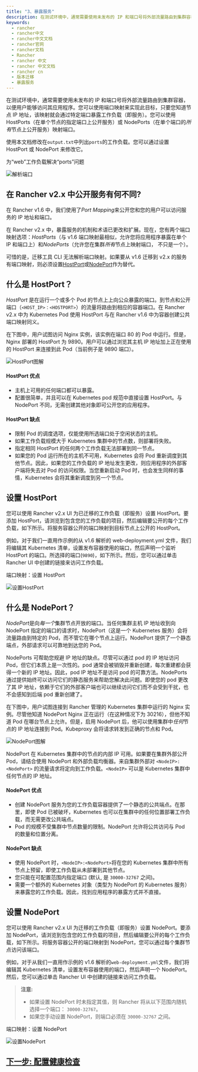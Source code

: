 ```yaml
---
title: "3、暴露服务"
description: 在测试环境中，通常需要使用未发布的 IP 和端口号将外部流量路由到集群容器，以便用户能够访问其应用程序。您可以使用端口映射来实现此目标，只要您知道节点 IP 地址，该映射就会通过特定端口暴露工作负载（即服务）。您可以使用 HostPorts（在单个节点的指定端口上公开服务）或 NodePorts（在单个端口的*所有*节点上公开服务）映射端口。使用本文档修改在`output.txt`中列出`ports`的工作负载。您可以通过设置 HostPort 或 NodePort 来修改它。
keywords:
  - rancher
  - rancher中文
  - rancher中文文档
  - rancher官网
  - rancher文档
  - Rancher
  - rancher 中文
  - rancher 中文文档
  - rancher cn
  - 版本迁移
  - 暴露服务
---
```


在测试环境中，通常需要使用未发布的 IP 和端口号将外部流量路由到集群容器，以便用户能够访问其应用程序。您可以使用端口映射来实现此目标，只要您知道节点 IP 地址，该映射就会通过特定端口暴露工作负载（即服务）。您可以使用 HostPorts（在单个节点的指定端口上公开服务）或 NodePorts（在单个端口的*所有*节点上公开服务）映射端口。

使用本文档修改在`output.txt`中列出`ports`的工作负载。您可以通过设置 HostPort 或 NodePort 来修改它。

<figcaption>
为“web”工作负载解决“ports”问题
</figcaption>

![解析端口](/img/rancher/resolve-ports.png)

## 在 Rancher v2.x 中公开服务有何不同?

在 Rancher v1.6 中，我们使用了*Port Mapping*来公开您和您的用户可以访问服务的 IP 地址和端口。

在 Rancher v2.x 中，暴露服务的机制和术语已更改和扩展。现在，您有两个端口映射选项：_HostPorts_（与 v1.6 端口映射最相似，允许您将应用程序暴露在单个 IP 和端口上）和*NodePorts*（允许您在集群*所有*节点上映射端口， 不只是一个）。

可惜的是，迁移工具 CLI 无法解析端口映射。如果要从 v1.6 迁移到 v2.x 的服务有端口映射，则必须设置[HostPort](#什么是-hostport？)或[NodePort](#什么是-nodeport？)作为替代。

## 什么是 HostPort？

_HostPort_ 是在运行一个或多个 Pod 的节点上上向公众暴露的端口。到节点和公开端口（`<HOST_IP>：<HOSTPORT>`）的流量将路由到相应的容器端口。在 Rancher v2.x 中为 Kubernetes Pod 使用 HostPort 与在 Rancher v1.6 中为容器创建公共端口映射同义。

在下图中，用户试图访问 Nginx 实例，该实例在端口 80 的 Pod 中运行。但是，Nginx 部署的 HostPort 为 9890。用户可以通过浏览其主机 IP 地址加上正在使用的 HostPort 来连接到此 Pod（当前例子是 9890 端口）。

![HostPort图解](/img/rancher/hostPort.svg)

#### HostPort 优点

- 主机上可用的任何端口都可以暴露。
- 配置很简单，并且可以在 Kubernetes pod 规范中直接设置 HostPort。与 NodePort 不同，无需创建其他对象即可公开您的应用程序。

#### HostPort 缺点

- 限制 Pod 的调度选项，仅能使用所选端口处于空闲状态的主机。
- 如果工作负载规模大于 Kubernetes 集群中的节点数，则部署将失败。
- 指定相同 HostPort 的任何两个工作负载无法部署到同一节点。
- 如果您的 Pod 运行所在的主机不可用，Kubernetes 会将 Pod 重新调度到其他节点。因此，如果您的工作负载的 IP 地址发生更改，则应用程序的外部客户端将失去对 Pod 的访问权限。当您重新启动 Pod 时，也会发生同样的事情，Kubernetes 会将其重新调度到另一个节点。

## 设置 HostPort

您可以使用 Rancher v2.x UI 为已迁移的工作负载（即服务）设置 HostPort。要添加 HostPort，请浏览到包含您的工作负载的项目，然后编辑要公开的每个工作负载，如下所示。将服务容器公开的端口映射到目标节点上公开的 HostPort。

例如，对于我们一直用作示例的从 v1.6 解析的 web-deployment.yml 文件，我们将编辑其 Kubernetes 清单，设置发布容器使用的端口，然后声明一个监听 HostPort 的端口。所选择的端口(`9890`)，如下所示。然后，您可以通过单击 Rancher UI 中创建的链接来访问工作负载。

<figcaption>
端口映射：设置 HostPort
</figcaption>

![设置HostPort](/img/rancher/set-hostport.gif)

## 什么是 NodePort？

*NodePort*是向*每一个*集群节点开放的端口。当任何集群主机 IP 地址收到向 NodePort 指定的端口的请求时，NodePort（这是一个 Kubernetes 服务）会将流量路由到特定的 Pod，而不管它在哪个节点上运行。NodePort 提供了一个静态端点，外部请求可以可靠地到达您的 Pod。

NodePorts 可帮助您规避 IP 地址的缺点。尽管可以通过 pod 的 IP 地址访问 Pod，但它们本质上是一次性的。pod 通常会被销毁并重新创建，每次重建都会获得一个新的 IP 地址。因此，pod IP 地址不是访问 pod 的可靠方法。NodePorts 通过提供始终可以访问它们的静态服务来帮助您解决此问题。即使您的 pod 更改了其 IP 地址，依赖于它们的外部客户端也可以继续访问它们而不会受到干扰，也不会感知到后端 pod 重新创建了。

在下图中，用户试图连接到 Rancher 管理的 Kubernetes 集群中运行的 Nginx 实例。尽管他知道 NodePort Nginx 正在运行（在这种情况下为 30216），但他不知道 Pod 在哪台节点上允许。但是，启用 NodePort 后，他可以使用集群中*任何*节点的 IP 地址连接到 Pod。Kubeproxy 会将请求转发到正确的节点和 Pod。

![NodePort图解](/img/rancher/nodePort.svg)

NodePort 在 Kubernetes 集群中的节点的内部 IP 可用。如果要在集群外部公开 Pod，请结合使用 NodePort 和外部负载均衡器。来自集群外部对 `<NodeIP>:<NodePort>` 的流量请求将定向到工作负载。`<NodeIP>` 可以是 Kubernetes 集群中任何节点的 IP 地址。

#### NodePort 优点

- 创建 NodePort 服务为您的工作负载容器提供了一个静态的公共端点。在那里，即使 Pod 已被破坏，Kubernetes 也可以在集群中的任何位置部署工作负载，而无需更改公共端点。
- Pod 的规模不受集群中节点数量的限制。NodePort 允许将公共访问与 Pod 的数量和位置分离。

#### NodePort 缺点

- 使用 NodePort 时，`<NodeIP>:<NodePort>`将在您的 Kubernetes 集群中所有节点上预留，即使工作负载从未部署到其他节点。
- 您只能在可配置范围内指定端口 (默认, 是 `30000-32767` 之间)。
- 需要一个额外的 Kubernetes 对象（类型为 NodePort 的 Kubernetes 服务）来暴露您的工作负载。因此，找到应用程序的暴露方式并不直接。

## 设置 NodePort

您可以使用 Rancher v2.x UI 为迁移的工作负载（即服务）设置 NodePort。要添加 NodePort，请浏览到包含您的工作负载的项目，然后编辑要公开的每个工作负载，如下所示。将服务容器公开的端口映射到 NodePort，您可以通过每个集群节点访问该端口。

例如，对于从我们一直用作示例的 v1.6 解析的`web-deployment.yml`文件，我们将编辑其 Kubernetes 清单，设置发布容器使用的端口，然后声明一个 NodePort。然后，您可以通过单击 Rancher UI 中创建的链接来访问工作负载。

> **注意:**
>
> - 如果设置 NodePort 时未指定其值，则 Rancher 将从以下范围内随机选择一个端口： `30000-32767`。
> - 如果您手动设置 NodePort，则端口必须在 `30000-32767` 之间。

<figcaption>
端口映射：设置 NodePort
</figcaption>

![设置NodePort](/img/rancher/set-nodeport.gif)

## [下一步: 配置健康检查](/docs/rancher2/v1.6-migration/monitor-apps/_index)
